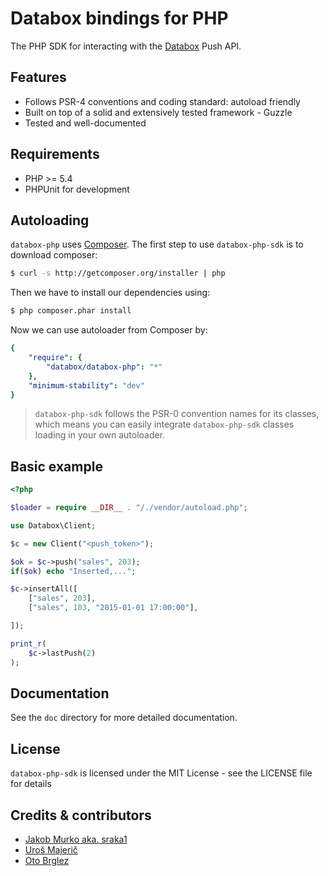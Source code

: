 # Databox bindings for PHP

The PHP SDK for interacting with the [Databox](http://databox.com) Push API.

## Features

* Follows PSR-4 conventions and coding standard: autoload friendly
* Built on top of a solid and extensively tested framework - Guzzle
* Tested and well-documented

## Requirements

* PHP >= 5.4
* PHPUnit for development

## Autoloading

`databox-php` uses [Composer](http://getcomposer.org).
The first step to use `databox-php-sdk` is to download composer:

```bash
$ curl -s http://getcomposer.org/installer | php
```

Then we have to install our dependencies using:
```bash
$ php composer.phar install
```
Now we can use autoloader from Composer by:

```yaml
{
    "require": {
        "databox/databox-php": "*"
    },
    "minimum-stability": "dev"
}
```

> `databox-php-sdk` follows the PSR-0 convention names for its classes, which means you can easily integrate `databox-php-sdk` classes loading in your own autoloader.

## Basic example

```php
<?php

$loader = require __DIR__ . "/./vendor/autoload.php";

use Databox\Client;

$c = new Client("<push_token>");

$ok = $c->push("sales", 203);
if($ok) echo "Inserted,...";

$c->insertAll([
    ["sales", 203],
    ["sales", 103, "2015-01-01 17:00:00"],

]);

print_r(
    $c->lastPush(2)
);

```

## Documentation

See the `doc` directory for more detailed documentation. 

## License

`databox-php-sdk` is licensed under the MIT License - see the LICENSE file for details

## Credits & contributors

- [Jakob Murko aka. sraka1](http://github.com/sraka1)
- [Uroš Majerič](http://github.com/umajeric) 
- [Oto Brglez](https://github.com/otobrglez)